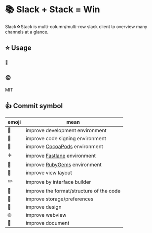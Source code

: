 # :books: Slack + Stack = Win
Slack☆Stack is multi-column/multi-row slack client to overview many channels at a glance.

## :star: Usage
:construction:

## :copyright:
MIT

## :+1: Commit symbol

|emoji              |mean                                     |
|-------------------|-----------------------------------------|
|:wrench:           |improve development environment          |
|:lock_with_ink_pen:|improve code signing environment         |
|:honey_pot:        |improve [CocoaPods](https://cocoapods.org) environment|
|:airplane:         |improve [Fastlane](https://fastlane.tools) environment|
|:gem:              |improve [RubyGems](https://rubygems.org) environment  |
|:triangular_ruler: |improve view layout                       |
|:pencil2:          |improve by interface builder              |
|:lipstick:         |improve the format/structure of the code  |
|:file_folder:      |improve storage/preferences               |
|:art:              |improve design                            |
|:globe_with_meridians:|improve webview                        |
|:memo:             |improve document                          |

